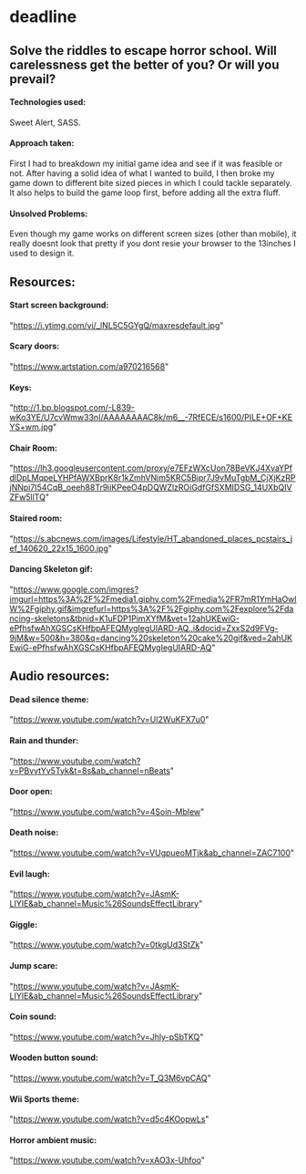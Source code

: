 # deadline
## Solve the riddles to escape horror school. Will carelessness get the better of you? Or will you prevail?

#### Technologies used:
Sweet Alert, SASS.

#### Approach taken:
First I had to breakdown my initial game idea and see if it was feasible or not. After having a solid idea of what I wanted to build, I then broke my game down to different bite sized pieces in which I could tackle separately. It also helps to build the game loop first, before adding all the extra fluff.

#### Unsolved Problems:
Even though my game works on different screen sizes (other than mobile), it really doesnt look that pretty if you dont resie your browser to the 13inches I used to design it.

## Resources: 

#### Start screen background:
"https://i.ytimg.com/vi/_lNL5C5GYgQ/maxresdefault.jpg"

#### Scary doors:
"https://www.artstation.com/a970216568"

#### Keys:
"http://1.bp.blogspot.com/-L839-wKo3YE/U7cvWmw33nI/AAAAAAAAC8k/m6__-7RfECE/s1600/PILE+OF+KEYS+wm.jpg"

#### Chair Room:
"https://lh3.googleusercontent.com/proxy/e7EFzWXcUon78BeVKJ4XvaYPfdlDpLMqpeLYHPfAWXBprK8r1kZmhVNjm5KRC5Bjpr7J9vMuTgbM_CjXjKzRPjNNpi7I54CqB_oeeh88Tr9iiKPeeO4pDQWZlzROiGdfGfSXMIDSG_14UXbQIVZFw5llTQ"

#### Staired room:
"https://s.abcnews.com/images/Lifestyle/HT_abandoned_places_pcstairs_jef_140620_22x15_1600.jpg"

#### Dancing Skeleton gif:
"https://www.google.com/imgres?imgurl=https%3A%2F%2Fmedia1.giphy.com%2Fmedia%2FR7mR1YmHaOwlW%2Fgiphy.gif&imgrefurl=https%3A%2F%2Fgiphy.com%2Fexplore%2Fdancing-skeletons&tbnid=K1uFDP1PimXYfM&vet=12ahUKEwiG-ePfhsfwAhXGSCsKHfbpAFEQMygIegUIARD-AQ..i&docid=ZxxS2d9FVg-9jM&w=500&h=380&q=dancing%20skeleton%20cake%20gif&ved=2ahUKEwiG-ePfhsfwAhXGSCsKHfbpAFEQMygIegUIARD-AQ"

## Audio resources:

#### Dead silence theme:
"https://www.youtube.com/watch?v=UI2WuKFX7u0"

#### Rain and thunder:
"https://www.youtube.com/watch?v=PBvvtYv5Tyk&t=8s&ab_channel=nBeats"

#### Door open:
"https://www.youtube.com/watch?v=4Soin-Mblew"

#### Death noise:
"https://www.youtube.com/watch?v=VUgpueoMTjk&ab_channel=ZAC7100"

#### Evil laugh:
"https://www.youtube.com/watch?v=JAsmK-LIYIE&ab_channel=Music%26SoundsEffectLibrary"

#### Giggle:
"https://www.youtube.com/watch?v=0tkgUd3StZk"

#### Jump scare:
"https://www.youtube.com/watch?v=JAsmK-LIYIE&ab_channel=Music%26SoundsEffectLibrary"

#### Coin sound:
"https://www.youtube.com/watch?v=Jhly-pSbTKQ"

#### Wooden button sound:
"https://www.youtube.com/watch?v=T_Q3M6vpCAQ"

#### Wii Sports theme:
"https://www.youtube.com/watch?v=d5c4KOopwLs"

#### Horror ambient music: 
"https://www.youtube.com/watch?v=xAO3x-Uhfoo"
